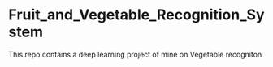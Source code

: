 # Fruit_and_Vegetable_Recognition_System
This repo contains a deep learning project of mine on Vegetable recogniton
